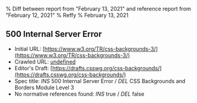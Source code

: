 % Diff between report from "February 13, 2021" and reference report from "February 12, 2021"
% Reffy
% February 13, 2021

## 500 Internal Server Error

- Initial URL: [https://www.w3.org/TR/css-backgrounds-3/](https://www.w3.org/TR/css-backgrounds-3/)
- Crawled URL: [undefined](undefined)
- Editor's Draft: [https://drafts.csswg.org/css-backgrounds/](https://drafts.csswg.org/css-backgrounds/)
- Spec title: *INS* 500 Internal Server Error / *DEL* CSS Backgrounds and Borders Module Level 3
- No normative references found: *INS* true / *DEL* false


